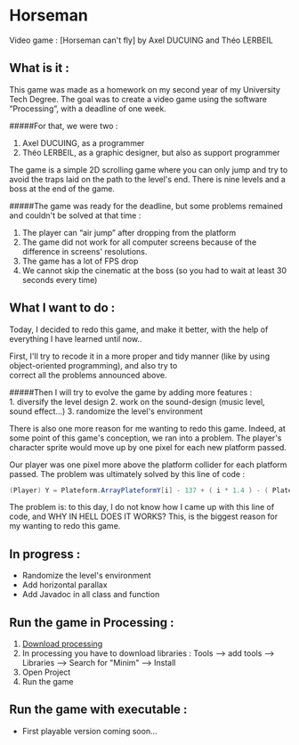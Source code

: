 # Horseman
Video game : [Horseman can't fly] by Axel DUCUING and Théo LERBEIL

## What is it :
This game was made as a homework on my second year of my University Tech Degree.
The goal was to create a video game using the software “Processing”, with a deadline of one week.

#####For that, we were two :  
  1. Axel DUCUING, as a programmer
  2. Théo LERBEIL, as a graphic designer, but also as support programmer

The game is a simple 2D scrolling game where you can only jump and try to avoid the traps laid on the path to the level's end.
There is nine levels and a boss at the end of the game.

#####The game was ready for the deadline, but some problems remained and couldn't be solved at that time :  
  1. The player can “air jump” after dropping from the platform
  2. The game did not work for all computer screens because of the difference in screens' resolutions. 
  3. The game has a lot of FPS drop
  4. We cannot skip the cinematic at the boss (so you had to wait at least 30 seconds every time)

## What I want to do :
  Today, I decided to redo this game, and make it better, with the help of everything I have learned until now..

  First, I'll try to recode it in a more proper and tidy manner (like by using object-oriented programming), and also try to    
  correct all the problems announced above.

  #####Then I will try to evolve the game by adding more features :  
    1. diversify the level design
    2. work on the sound-design (music level, sound effect...)
    3. randomize the level's environment
    
  There is also one more reason for me wanting to redo this game.
  Indeed, at some point of this game's conception, we ran into a problem.
  The player's character sprite would move up by one pixel for each new platform passed.

  Our player was one pixel more above the platform collider for each platform passed.
  The problem was ultimately solved by this line of code :
  ```java
  (Player) Y = Plateform.ArrayPlateformY[i] - 137 + ( i * 1.4 ) - ( Plateform.NumberPlateform + ( 1.4 * 2 ) );
  ```

  The problem is: to this day, I do not know how I came up with this line of code, and WHY IN HELL DOES IT WORKS?
  This, is the biggest reason for my wanting to redo this game.
    
## In progress :
  * Randomize the level's environment
  * Add horizontal parallax
  * Add Javadoc in all class and function

## Run the game in Processing :
  1. [Download processing](https://processing.org/download/)
  2. In processing you have to download libraries : Tools --> add tools --> Libraries --> Search for "Minim" --> Install
  3. Open Project
  4. Run the game
  
## Run the game with executable :
  * First playable version coming soon...
